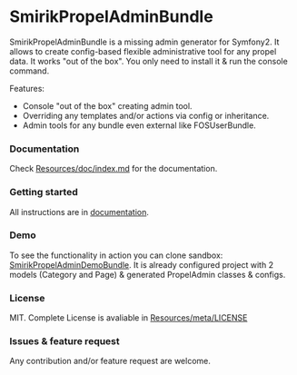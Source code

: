 SmirikPropelAdminBundle
=======================

SmirikPropelAdminBundle is a missing admin generator for Symfony2. It allows to create config-based flexible administrative tool for any propel data. It works "out of the box". You only need to install it & run the console command.

Features:

- Console "out of the box" creating admin tool.
- Overriding any templates and/or actions via config or inheritance.
- Admin tools for any bundle even external like FOSUserBundle.

### Documentation

Check [Resources/doc/index.md](Resources/doc/index.md) for the documentation.

### Getting started

All instructions are in [documentation](https://github.com/smirik/SmirikPropelAdminBundle/tree/master/Resources/doc/index.md).

### Demo

To see the functionality in action you can clone sandbox: [SmirikPropelAdminDemoBundle](https://github.com/smirik/SmirikPropelAdminDemo). It is already configured project with 2 models (Category and Page) & generated PropelAdmin classes & configs.


### License

MIT. Complete License is avaliable in [Resources/meta/LICENSE](Resources/meta/LICENSE)

### Issues & feature request

Any contribution and/or feature request are welcome. 

